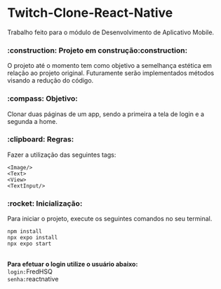 # Twitch-Clone-React-Native
Trabalho feito para o módulo de Desenvolvimento de Aplicativo Mobile.

<h3>:construction: Projeto em construção:construction:</h3>
<p>O projeto até o momento tem como objetivo a semelhança estética em relação ao projeto original. Futuramente serão implementados métodos visando a redução do código.</p>

<h3>:compass: Objetivo:</h3> 
<p>Clonar duas páginas de um app, sendo a primeira a tela de login e a segunda a home.</p>

<h3>:clipboard: Regras:</h3>
<p>Fazer a utilização das seguintes tags:</p>

`<Image/>`
<br>`<Text>`
<br>`<View>`
<br>`<TextInput/>`


<h3>:rocket: Inicialização:</h3>
<p>Para iniciar o projeto, execute os seguintes comandos no seu terminal.</p>

`npm install`
<br>`npx expo install`
<br>`npx expo start`

<br><strong>Para efetuar o login utilize o usuário abaixo:</strong>
<br>`login:`FredHSQ
<br>`senha:`reactnative
